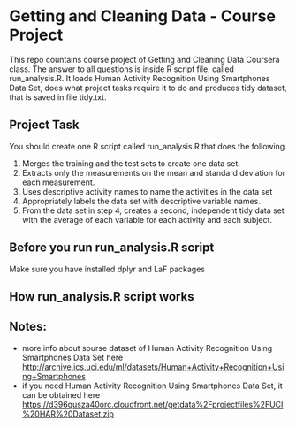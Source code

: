 # Getting and Cleaning Data - Course Project

This repo countains course project of Getting and Cleaning Data Coursera class. The answer to all questions is inside R script file, called run_analysis.R.
It loads Human Activity Recognition Using Smartphones Data Set, does what project tasks require it to do and produces tidy dataset, that is saved in file tidy.txt.

## Project Task
You should create one R script called run_analysis.R that does the following. 
1. Merges the training and the test sets to create one data set.
2. Extracts only the measurements on the mean and standard deviation for each measurement. 
3. Uses descriptive activity names to name the activities in the data set
4. Appropriately labels the data set with descriptive variable names. 
5. From the data set in step 4, creates a second, independent tidy data set with the average of each variable for each activity and each subject.

## Before you run run_analysis.R script
Make sure you have installed dplyr and LaF packages

## How run_analysis.R script works


## Notes:
 * more info about sourse dataset of Human Activity Recognition Using Smartphones Data Set here http://archive.ics.uci.edu/ml/datasets/Human+Activity+Recognition+Using+Smartphones
 * if you need Human Activity Recognition Using Smartphones Data Set, it can be obtained here https://d396qusza40orc.cloudfront.net/getdata%2Fprojectfiles%2FUCI%20HAR%20Dataset.zip  
